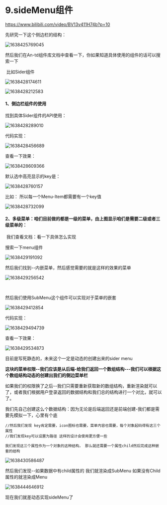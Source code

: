 # 9.sideMenu组件



https://www.bilibili.com/video/BV13v411H74b?p=10

先研究一下这个侧边栏的结构：

![1638425769045](../../../../.vuepress/public/images/1638425769045.png)





然后我们在An-td组件库文档中查看一下，你如果知道具体使用的组件的话可以搜索一下

​	比如Sider组件

![1638428174611](../../../../.vuepress/public/images/1638428174611.png)





![1638428212583](../../../../.vuepress/public/images/1638428212583.png)





#### 1、侧边栏组件的使用



找到具体Sider组件的API使用：

![1638428289010](../../../../.vuepress/public/images/1638428289010.png)



代码实现：

![1638428456689](../../../../.vuepress/public/images/1638428456689.png)





查看一下效果：

![1638428609366](../../../../.vuepress/public/images/1638428609366.png)





默认选中高亮显示的key是：

![1638428760157](../../../../.vuepress/public/images/1638428760157.png)



比如： 所以每一个Menu-Item都需要有一个key值

![1638428732099](../../../../.vuepress/public/images/1638428732099.png)





#### 2、多级菜单：咱们目前做的都是一级的菜单，由上图显示咱们是需要二级或者三级菜单的：



​	我们查看文档：看一下具体怎么实现



搜索一下menu组件

![1638429191092](../../../../.vuepress/public/images/1638429191092.png)







然后我们找到--内嵌菜单，然后感觉需要的就是这样的效果的菜单

![1638429256542](../../../../.vuepress/public/images/1638429256542.png)

​	



然后我们使用SubMenu这个组件可以实现对于菜单的嵌套

![1638429412854](../../../../.vuepress/public/images/1638429412854.png)





代码实现：

![1638429494739](../../../../.vuepress/public/images/1638429494739.png)





查看一下效果：

![1638429534873](../../../../.vuepress/public/images/1638429534873.png)





目前是写死静态的，未来这个一定是动态的创建出来的sider menu

**这块的菜单权限--我们应该是从后端-给我们返回一个数组结构---我们可以根据这个数组结构动态的创建出我们的侧边菜单栏**

​	如果我们的权限换了之后--我们只需要重新获取新的数组结构，重新渲染就可以了，或者我们根据用户登录返回的数据结构和我们总的结构进行一个对比，就可以了。



我们先自己创建这么个数据结构：因为无论是后端返回还是前端创建-我们都是需要先模拟一下，心里有个底



```
//然后我们发现 key肯定需要，icon图标也需要，菜单内容也需要，每个对象起码得有这三个属性
//我们发现key可以设置为路径 这样的设计会使用更方便一些

我们发现这三个属性作为一个对象的这种结构， 那么就还需要一个属性child然后完成这种嵌套的结构

```

![1638430586487](../../../../.vuepress/public/images/1638430586487.png)



然后我们发现--如果数据中有child属性的 我们就渲染成SubMenu 如果没有Child属性的就渲染成Menu

![1638444646912](../../../../.vuepress/public/images/1638444646912.png)

 

现在我们就差动态实现sideMenu了































































































































